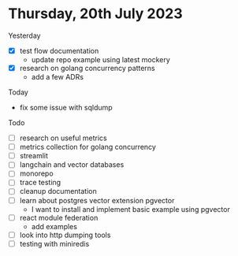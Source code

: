# Thursday, 20th July 2023

Yesterday
- [x] test flow documentation
	- update repo example using latest mockery
- [x] research on golang concurrency patterns
	- add a few ADRs

Today
- fix some issue with sqldump

Todo
- [ ] research on useful metrics
- [ ] metrics collection for golang concurrency
- [ ] streamlit
- [ ] langchain and vector databases
- [ ] monorepo
- [ ] trace testing
- [ ] cleanup documentation
- [ ] learn about postgres vector extension pgvector
	- I want to install and implement basic example using pgvector
- [ ] react module federation
  - add examples
- [ ] look into http dumping tools
- [ ] testing with miniredis
